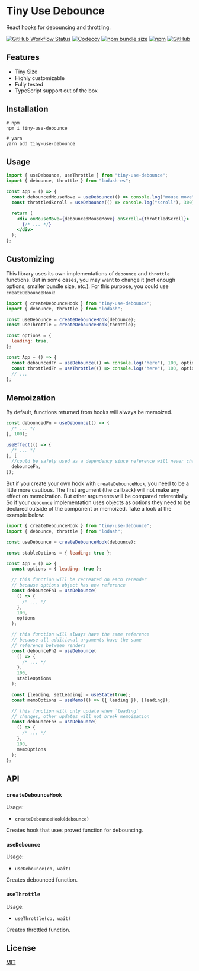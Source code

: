 # Tiny Use Debounce

React hooks for debouncing and throttling.

[![GitHub Workflow Status](https://img.shields.io/github/workflow/status/Ayub-Begimkulov/tiny-use-debounce/Node.js%20CI?style=flat-square)](https://github.com/Ayub-Begimkulov/tiny-use-debounce/actions)
[![Codecov](https://img.shields.io/codecov/c/github/Ayub-Begimkulov/tiny-use-debounce?style=flat-square)](https://app.codecov.io/gh/Ayub-Begimkulov/tiny-use-debounce)
[![npm bundle size](https://img.shields.io/bundlephobia/minzip/tiny-use-debounce?style=flat-square)](https://bundlephobia.com/result?p=tiny-use-debounce)
[![npm](https://img.shields.io/npm/v/tiny-use-debounce?style=flat-square)](https://www.npmjs.com/package/tiny-use-debounce)
[![GitHub](https://img.shields.io/github/license/Ayub-Begimkulov/tiny-use-debounce?style=flat-square)](https://github.com/Ayub-Begimkulov/tiny-use-debounce/blob/master/LICENSE)

## Features

- Tiny Size
- Highly customizable
- Fully tested
- TypeScript support out of the box

## Installation

```shell
# npm
npm i tiny-use-debounce

# yarn
yarn add tiny-use-debounce
```

## Usage

```jsx
import { useDebounce, useThrottle } from "tiny-use-debounce";
import { debounce, throttle } from "lodash-es";

const App = () => {
  const debouncedMouseMove = useDebounce(() => console.log("mouse move"), 300);
  const throttledScroll = useDebounce(() => console.log("scroll"), 300);

  return (
    <div onMouseMove={debouncedMouseMove} onScroll={throttledScroll}>
      {/* ... */}
    </div>
  );
};
```

## Customizing

This library uses its own implementations of `debounce` and `throttle` functions. But in some cases, you may want to change it (not enough options, smaller bundle size, etc.). For this purpose, you could use `createDebounceHook`:

```jsx
import { createDebounceHook } from "tiny-use-debounce";
import { debounce, throttle } from "lodash";

const useDebounce = createDebounceHook(debounce);
const useThrottle = createDebounceHook(throttle);

const options = {
  leading: true,
};

const App = () => {
  const debouncedFn = useDebounce(() => console.log("here"), 100, options);
  const throttledFn = useThrottle(() => console.log("here"), 100, options);
  // ...
};
```

## Memoization

By default, functions returned from hooks will always be memoized.

```jsx
const debouncedFn = useDebounce(() => {
  /* ... */
}, 100);

useEffect(() => {
  /* ... */
}, [
  //could be safely used as a dependency since reference will never change
  debounceFn,
]);
```

But if you create your own hook with `createDebounceHook`, you need to be a little more cautious. The first argument (the callback) will not make any effect on memoization. But other arguments will be compared referentially. So if your `debounce` implementation uses objects as options they need to be declared outside of the component or memoized. Take a look at the example below:

```jsx
import { createDebounceHook } from "tiny-use-debounce";
import { debounce, throttle } from "lodash";

const useDebounce = createDebounceHook(debounce);

const stableOptions = { leading: true };

const App = () => {
  const options = { leading: true };

  // this function will be recreated on each rerender
  // because options object has new reference
  const debounceFn1 = useDebounce(
    () => {
      /* ... */
    },
    100,
    options
  );

  // this function will always have the same reference
  // because all additional arguments have the same
  // reference between renders
  const debounceFn2 = useDebounce(
    () => {
      /* ... */
    },
    100,
    stableOptions
  );

  const [leading, setLeading] = useState(true);
  const memoOptions = useMemo(() => ({ leading }), [leading]);

  // this function will only update when `leading`
  // changes, other updates will not break memoization
  const debounceFn3 = useDebounce(
    () => {
      /* ... */
    },
    100,
    memoOptions
  );
};
```

## API

### `createDebounceHook`

Usage:

- `createDebounceHook(debounce)`

Creates hook that uses proved function for debouncing.

### `useDebounce`

Usage:

- `useDebounce(cb, wait)`

Creates debounced function.

### `useThrottle`

Usage:

- `useThrottle(cb, wait)`

Creates throttled function.

## License

[MIT](./LICENSE)
